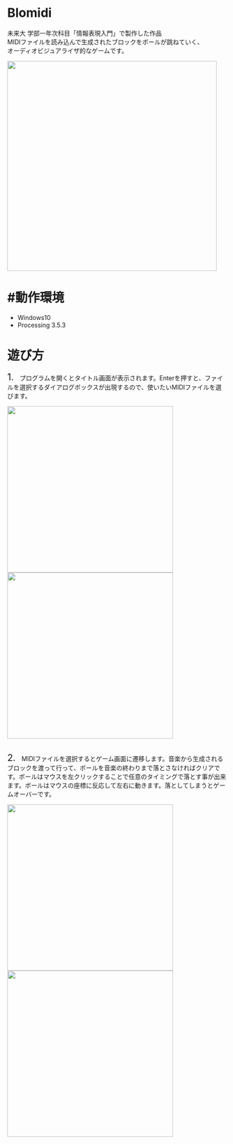 Blomidi
===
未来大 学部一年次科目「情報表現入門」で製作した作品
</br>
MIDIファイルを読み込んで生成されたブロックをボールが跳ねていく、
</br>
オーディオビジュアライザ的なゲームです。

<img src="https://user-images.githubusercontent.com/17905349/96976118-63c29780-1556-11eb-94f3-bd61311fc550.gif" width="480">

#動作環境
===
- Windows10
- Processing 3.5.3

遊び方
===
<p style="font-size: 100%"><span style="font-size: 150%">1.</span>　プログラムを開くとタイトル画面が表示されます。Enterを押すと、ファイルを選択するダイアログボックスが出現するので、使いたいMIDIファイルを選びます。</p>
<img src="https://user-images.githubusercontent.com/17905349/96974124-bea6bf80-1553-11eb-9837-207a3850a0c9.png" width="380">
<img src="https://user-images.githubusercontent.com/17905349/96974128-bfd7ec80-1553-11eb-9a42-2b8508c3271e.png" width="380">
<br>
<br>
<p style="font-size: 100%"><span style="font-size: 150%">2.</span>　MIDIファイルを選択するとゲーム画面に遷移します。音楽から生成されるブロックを渡って行って、ボールを音楽の終わりまで落とさなければクリアです。ボールはマウスを左クリックすることで任意のタイミングで落とす事が出来ます。ボールはマウスの座標に反応して左右に動きます。落としてしまうとゲームオーバーです。</p>
<img src="https://user-images.githubusercontent.com/17905349/96974131-c1091980-1553-11eb-8f4f-bceec762dd40.png" width="380">
<img src="https://user-images.githubusercontent.com/17905349/96974133-c23a4680-1553-11eb-82c3-38f99067c16b.png" width="380">
